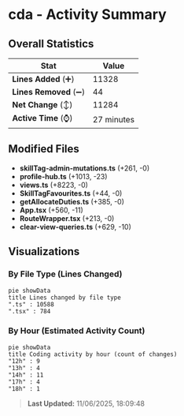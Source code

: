# cda - Activity Summary 

## Overall Statistics

| Stat                   | Value                                                             |
| ---------------------- | ----------------------------------------------------------------- |
| **Lines Added** (➕)   | 11328                                          |
| **Lines Removed** (➖) | 44                                        |
| **Net Change** (↕)    | 11284                |
| **Active Time** (⌚)   | 27 minutes |


## Modified Files
- **skillTag-admin-mutations.ts** (+261, -0)
- **profile-hub.ts** (+1013, -23)
- **views.ts** (+8223, -0)
- **SkillTagFavourites.ts** (+44, -0)
- **getAllocateDuties.ts** (+385, -0)
- **App.tsx** (+560, -11)
- **RouteWrapper.tsx** (+213, -0)
- **clear-view-queries.ts** (+629, -10)

## Visualizations

### By File Type (Lines Changed)

```mermaid
pie showData
title Lines changed by file type
".ts" : 10588
".tsx" : 784
```

### By Hour (Estimated Activity Count)

```mermaid
pie showData
title Coding activity by hour (count of changes)
"12h" : 9
"13h" : 4
"14h" : 11
"17h" : 4
"18h" : 1
```


> **Last Updated:** 11/06/2025, 18:09:48